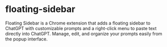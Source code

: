 # floating-sidebar
Floating Sidebar is a Chrome extension that adds a floating sidebar to ChatGPT with customizable prompts and a right-click menu to paste text directly into ChatGPT. Manage, edit, and organize your prompts easily from the popup interface.
